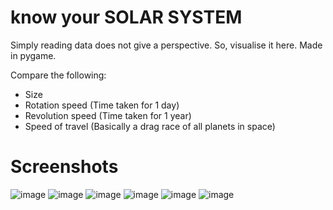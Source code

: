 # know your SOLAR SYSTEM
Simply reading data does not give a perspective. So, visualise it here. Made in pygame.

Compare the following:
- Size
- Rotation speed (Time taken for 1 day)
- Revolution speed (Time taken for 1 year)
- Speed of travel (Basically a drag race of all planets in space)
# Screenshots
![image](https://github.com/avezshariq/solar_system/assets/79614977/5ae3d355-16ba-496c-b83f-4d71a1ac7dd3)
![image](https://github.com/avezshariq/solar_system/assets/79614977/d1b55d4a-d633-4cf2-83db-126b849d1319)
![image](https://github.com/avezshariq/solar_system/assets/79614977/08ee0786-e894-4344-9076-b407d3d79108)
![image](https://github.com/avezshariq/solar_system/assets/79614977/d7cbb221-7caa-4acd-baf7-adb5a1784714)
![image](https://github.com/avezshariq/solar_system/assets/79614977/d27813b6-da71-49f8-9412-2af8ce379689)
![image](https://github.com/avezshariq/solar_system/assets/79614977/93568da8-1e3b-496a-97a8-498a27903fbf)
